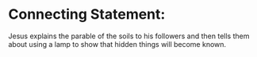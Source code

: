 # Connecting Statement:

Jesus explains the parable of the soils to his followers and then tells them about using a lamp to show that hidden things will become known.